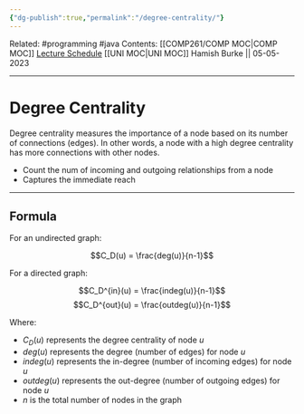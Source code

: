 ```yaml
---
{"dg-publish":true,"permalink":"/degree-centrality/"}
---
```


Related: #programming #java 
Contents: [[COMP261/COMP MOC\|COMP MOC]]
[Lecture Schedule](https://ecs.wgtn.ac.nz/Courses/COMP261_2023T1/LectureSchedule)
[[UNI MOC\|UNI MOC]]
Hamish Burke || 05-05-2023
***

# Degree Centrality

Degree centrality measures the importance of a node based on its number of connections (edges). In other words, a node with a high degree centrality has more connections with other nodes.


- Count the num of incoming and outgoing relationships from a node
- Captures the immediate reach


***



## Formula

For an undirected graph:

$$C_D(u) = \frac{deg(u)}{n-1}$$

For a directed graph:

$$C_D^{in}(u) = \frac{indeg(u)}{n-1}$$
$$C_D^{out}(u) = \frac{outdeg(u)}{n-1}$$

Where:
- $C_D(u)$ represents the degree centrality of node $u$
- $deg(u)$ represents the degree (number of edges) for node $u$
- $indeg(u)$ represents the in-degree (number of incoming edges) for node $u$
- $outdeg(u)$ represents the out-degree (number of outgoing edges) for node $u$
- $n$ is the total number of nodes in the graph

